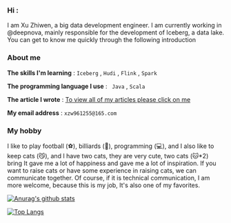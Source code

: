

### Hi : 

I am Xu Zhiwen, a big data development engineer. I am currently working in @deepnova, mainly responsible for the development of Iceberg, a data lake. You can get to know me quickly through the following introduction

### About me

**The skills I'm learning** :   `Iceberg` , `Hudi` , `Flink` , `Spark`

**The programming language I use**  :   ` Java` , `Scala` 

**The article I wrote** : [To view all of my articles please click on me](https://www.jianshu.com/u/103cd77bc4ac)

**My email address** :    `xzw961255@165.com`




### My hobby

I like to play football (⚽️), billiards (🎱), programming (💻), and I also like to keep cats (😼), and I have two cats, they are very cute, two cats (🐱*2) bring It gave me a lot of happiness and gave me a lot of inspiration. If you want to raise cats or have some experience in raising cats, we can communicate together. Of course, if it is technical communication, I am more welcome, because this is my job, It's also one of my favorites.










[![Anurag's github stats](https://github-readme-stats.vercel.app/api?username=xuzhiwen1255&theme=buefy)](https://github.com/anuraghazra/github-readme-stats)

[![Top Langs](https://github-readme-stats.vercel.app/api/top-langs/?username=xuzhiwen1255&theme=buefy)](https://github.com/anuraghazra/github-readme-stats)



